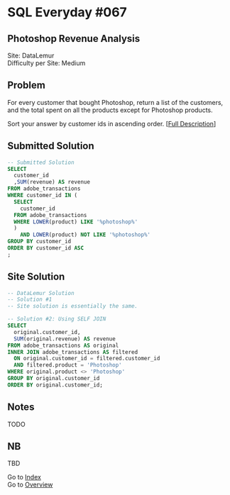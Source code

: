 # SQL Everyday \#067

## Photoshop Revenue Analysis

Site: DataLemur\
Difficulty per Site: Medium

## Problem

For every customer that bought Photoshop, return a list of the customers, and the total spent on all the products except for Photoshop products.

Sort your answer by customer ids in ascending order. [[Full Description](https://datalemur.com/questions/photoshop-revenue-analysis)]

## Submitted Solution

```sql
-- Submitted Solution
SELECT
  customer_id
  ,SUM(revenue) AS revenue
FROM adobe_transactions
WHERE customer_id IN (
  SELECT 
    customer_id 
  FROM adobe_transactions 
  WHERE LOWER(product) LIKE '%photoshop%'
  )
    AND LOWER(product) NOT LIKE '%photoshop%'
GROUP BY customer_id
ORDER BY customer_id ASC
;
```

## Site Solution

```sql
-- DataLemur Solution 
-- Solution #1
-- Site solution is essentially the same.

-- Solution #2: Using SELF JOIN
SELECT 
  original.customer_id,
  SUM(original.revenue) AS revenue
FROM adobe_transactions AS original
INNER JOIN adobe_transactions AS filtered
  ON original.customer_id = filtered.customer_id
  AND filtered.product = 'Photoshop'
WHERE original.product <> 'Photoshop'
GROUP BY original.customer_id
ORDER BY original.customer_id; 
```

## Notes

TODO

## NB

TBD

Go to [Index](../?tab=readme-ov-file#index)\
Go to [Overview](../?tab=readme-ov-file)
